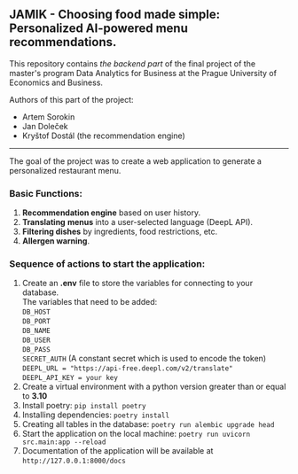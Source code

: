 JAMIK - Choosing food made simple: Personalized AI-powered menu recommendations.
---
This repository contains _the backend part_ of the final project
of the master's program Data Analytics for Business at the Prague University of Economics and Business.

Authors of this part of the project:
- Artem Sorokin
- Jan Doleček  
- Kryštof Dostál (the recommendation engine)
---

The goal of the project was to create a web application to generate a personalized restaurant menu.  
### Basic Functions:
1. **Recommendation engine** based on user history.
2. **Translating** **menus** into a user-selected language (DeepL API).
3. **Filtering dishes** by ingredients, food restrictions, etc.
4. **Allergen warning**.

### Sequence of actions to start the application:
1. Create an **.env** file to store the variables for connecting to your database.  
The variables that need to be added:  
  `DB_HOST`   
  `DB_PORT`  
  `DB_NAME`  
  `DB_USER`  
  `DB_PASS`  
  `SECRET_AUTH` (A constant secret which is used to encode the token)  
  `DEEPL_URL = "https://api-free.deepl.com/v2/translate"`  
  `DEEPL_API_KEY = your key`
3. Create a virtual environment with a python version greater than or equal to **3.10**
4. Install poetry: `pip install poetry`
5. Installing dependencies: `poetry install`
6. Creating all tables in the database: `poetry run alembic upgrade head`
7. Start the application on the local machine: `poetry run uvicorn src.main:app --reload`
8. Documentation of the application will be available at `http://127.0.0.1:8000/docs`
